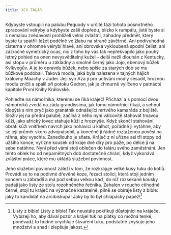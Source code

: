 ```yaml
---
title: XCV.TALÁR
---
```


Kdybyste vstoupili na palubu Pequody v určité fázi tohoto posmrtného zpracování velryby a kdybyste zašli dopředu, blízko k rumpálu, jistě byste si s nemalou zvědavostí prohlíželi velmi zvláštní, záhadný předmět, který byste tu spatřili ležet podélně ve žlabu na straně závětrné. Ani podivuhodná cisterna v ohromné velrybí hlavě, ani obrovská vykloubená spodní čelist, ani zázračně symetrický ocas, nic z toho by vás tak nepřekvapilo jako pouhý letmý pohled na onen nevysvětlitelný kužel – delší nežli dlouhán z Kentucky, asi stopu v průměru u základny a smolně černý jako Jojo, ebenový bůžek Kvíkvegův. A je to opravdu bůžek, nebo spíše za starých dob se mu bůžkové podobali. Taková modla, jaká byla nalezena v tajných hájích královny Maachy v Judei. Její syn Aza ji pro uctívání modly sesadil, hroznou modlu zničil a spálil při potoku Gedron, jak je chmurně vylíčeno v patnácté kapitole První Knihy Královské.

Pohleďte na námořníka, kterému se říká kráječ! Přichází a s pomocí dvou námořníků zvedá na záda grandissima, jak tomu námořníci říkají, a sehnut klopýtá s ním pryč jako granátník odnášející mrtvého kamaráda z bojiště. Složiv jej na přední palubě, začíná z něho nyní válcovitě stahovat tmavou kůži, jako africký lovec stahuje kůži z hroznýše. Když skončí stahování, obrátí kůži vnitřkem navrch jako nohavici u kalhot, pořádně ji vytáhne, aby se její průměr skoro zdvojnásobil, a konečně ji řádně roztaženou pověsí na ráhna, aby vyschla. Zanedlouho je sňata. Kráječ z ní uřízne asi tři stopy od užšího konce, vyřízne kousek od kraje dvě díry pro paže, po délce ji na sebe natáhne. Nyní před vámi stojí oblečen do taláru svého zaměstnání. Jen tento oblek ho od nepamětných dob dostatečně chrání, když vykonává zvláštní práce, které mu ukládá služební povinnost.

Jeho služební povinnost záleží v tom, že rozkrajuje velké kusy tuku do kotlů. Provádí se to na podivné dřevěné koze, řezací stolici, která stojí jedním koncem u zábradlí a má pod sebou velkou káď, do níž rozsekané kousky padají jako listy ze stolu rozohněného řečníka. Zahalen v roucho ctihodně černé, stojí tu kráječ na význačné kazatelně, pilně se obíraje listy z bible: jaký to kandidát na arcibiskupa! Jaký by to byl chlapácký papež![^20]

[^20]: Listy z bible! Listy z bible! Tak neustále pokřikují důstojníci na kráječe. Vybízejí ho, aby dával pozor a krájel tuk na plátky co možná tenké, poněvadž to hodně urychluje škvaření tuku, podstatně zvyšuje jeho množství a snad i zlepšuje jakost.
